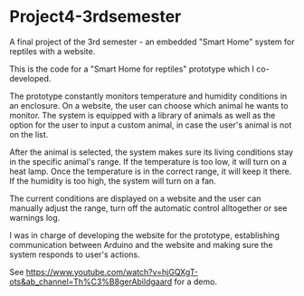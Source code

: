 # Project4-3rdsemester
A final project of the 3rd semester - an embedded "Smart Home" system for reptiles with a website.

This is the code for a "Smart Home for reptiles" prototype which I co-developed. 

The prototype constantly monitors temperature and humidity conditions in an enclosure. On a website, the user can choose which animal he wants to monitor. 
The system is equipped with a library of animals as well as the option for the user to input a custom animal, in case the user's animal is not on the list.

After the animal is selected, the system makes sure its living conditions stay in the specific animal's range. If the temperature is too low, it will turn on a heat lamp. 
Once the temperature is in the correct range, it will keep it there.
If the humidity is too high, the system will turn on a fan.

The current conditions are displayed on a website and the user can manually adjust the range, turn off the automatic control alltogether or see warnings log. 

I was in charge of developing the website for the prototype, establishing communication between Arduino and the website and making sure the system responds to user's actions.

See https://www.youtube.com/watch?v=hjGQXgT-ots&ab_channel=Th%C3%B8gerAbildgaard for a demo. 
